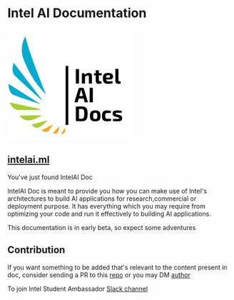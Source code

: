 # Intel AI Documentation

![logo](logo.png)

## [intelai.ml](intelai.ml) 
You've just found IntelAI Doc

IntelAI Doc is meant to provide you how you can make use of Intel's architectures to build AI applications for research,commercial or deployment purpose. It has everything which you may require from optimizing your code and run it effectively to building AI applications. 

This documentation is in early beta, so expect some adventures


## Contribution
If you want something to be added that's relevant to the content present in doc, consider sending a PR to this [repo](https://github.com/prajjwal1/intelAI-documentation) or you may DM [author](https://twitter.com/prajjwal_1)

To join Intel Student Ambassador [Slack channel](https://intelstudentamb.slack.com/)
